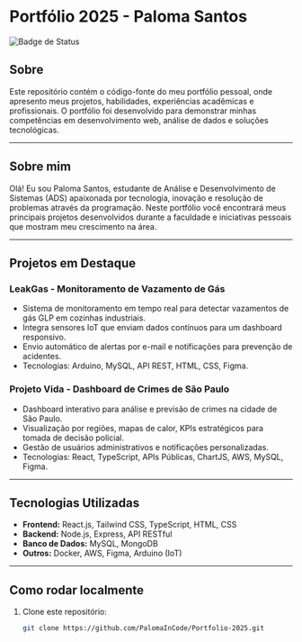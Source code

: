 # Portfólio 2025 - Paloma Santos

![Badge de Status](https://img.shields.io/badge/status-em%20desenvolvimento-yellow)

## Sobre

Este repositório contém o código-fonte do meu portfólio pessoal, onde apresento meus projetos, habilidades, experiências acadêmicas e profissionais. O portfólio foi desenvolvido para demonstrar minhas competências em desenvolvimento web, análise de dados e soluções tecnológicas.

---

## Sobre mim

Olá! Eu sou Paloma Santos, estudante de Análise e Desenvolvimento de Sistemas (ADS) apaixonada por tecnologia, inovação e resolução de problemas através da programação. Neste portfólio você encontrará meus principais projetos desenvolvidos durante a faculdade e iniciativas pessoais que mostram meu crescimento na área.

---

## Projetos em Destaque

### LeakGas - Monitoramento de Vazamento de Gás
- Sistema de monitoramento em tempo real para detectar vazamentos de gás GLP em cozinhas industriais.
- Integra sensores IoT que enviam dados contínuos para um dashboard responsivo.
- Envio automático de alertas por e-mail e notificações para prevenção de acidentes.
- Tecnologias: Arduino, MySQL, API REST, HTML, CSS, Figma.

### Projeto Vida - Dashboard de Crimes de São Paulo
- Dashboard interativo para análise e previsão de crimes na cidade de São Paulo.
- Visualização por regiões, mapas de calor, KPIs estratégicos para tomada de decisão policial.
- Gestão de usuários administrativos e notificações personalizadas.
- Tecnologias: React, TypeScript, APIs Públicas, ChartJS, AWS, MySQL, Figma.

---

## Tecnologias Utilizadas

- **Frontend:** React.js, Tailwind CSS, TypeScript, HTML, CSS
- **Backend:** Node.js, Express, API RESTful
- **Banco de Dados:** MySQL, MongoDB
- **Outros:** Docker, AWS, Figma, Arduino (IoT)

---

## Como rodar localmente

1. Clone este repositório:
   ```bash
   git clone https://github.com/PalomaInCode/Portfolio-2025.git
